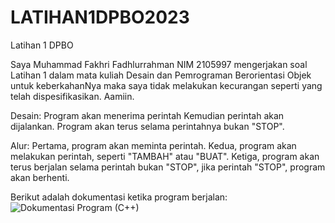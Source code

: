# LATIHAN1DPBO2023
Latihan 1 DPBO

Saya Muhammad Fakhri Fadhlurrahman NIM 2105997 mengerjakan soal Latihan 1 dalam mata kuliah Desain dan Pemrograman Berorientasi Objek 
untuk keberkahanNya maka saya tidak melakukan kecurangan seperti yang telah dispesifikasikan. Aamiin.

Desain: 
Program akan menerima perintah Kemudian perintah akan dijalankan. Program akan terus selama perintahnya bukan "STOP".

Alur: 
Pertama, program akan meminta perintah.
Kedua, program akan melakukan perintah, seperti "TAMBAH" atau "BUAT".
Ketiga, program akan terus berjalan selama perintah bukan "STOP", jika perintah "STOP", program akan berhenti.

Berikut adalah dokumentasi ketika program berjalan: 
![Dokumentasi Program (C++)](https://user-images.githubusercontent.com/119662753/219101664-076681d7-c347-4505-a3f1-31ed67647af1.png)
